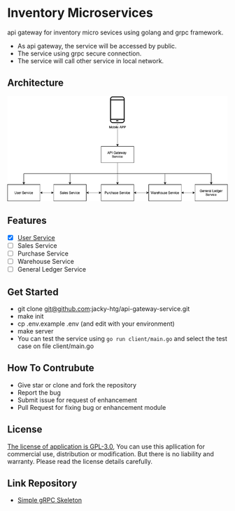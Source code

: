 # Inventory Microservices
api gateway for inventory micro sevices using golang and grpc framework.
- As api gateway, the service will be accessed by public. 
- The service using grpc secure connection.
- The service will call other service in local network.

## Architecture
![Inventory Micro Services Arcgitecture](./inventory-micro-services.png)

## Features
- [X] [User Service](https://github.com/jacky-htg/user-service)
- [ ] Sales Service
- [ ] Purchase Service
- [ ] Warehouse Service
- [ ] General Ledger Service

## Get Started 
- git clone git@github.com:jacky-htg/api-gateway-service.git
- make init
- cp .env.example .env (and edit with your environment)
- make server
- You can test the service using `go run client/main.go` and select the test case on file client/main.go

## How To Contrubute
- Give star or clone and fork the repository
- Report the bug
- Submit issue for request of enhancement
- Pull Request for fixing bug or enhancement module 

## License
[The license of application is GPL-3.0](https://github.com/jacky-htg/api-gateway-service/blob/main/LICENSE), You can use this apllication for commercial use, distribution or modification. But there is no liability and warranty. Please read the license details carefully.

## Link Repository
- [Simple gRPC Skeleton](https://github.com/jacky-htg/grpc-skeleton)